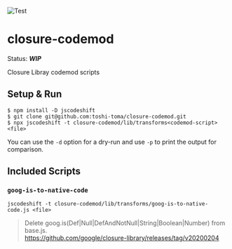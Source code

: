 ![Test](https://github.com/toshi-toma/closure-codemod/workflows/Test/badge.svg?branch=master)

# closure-codemod

Status: **_WIP_**

Closure Libray codemod scripts

## Setup & Run

```
$ npm install -D jscodeshift
$ git clone git@github.com:toshi-toma/closure-codemod.git
$ npx jscodeshift -t closure-codemod/lib/transforms<codemod-script> <file>
```

You can use the `-d` option for a dry-run and use `-p` to print the output for comparison.

## Included Scripts

### `goog-is-to-native-code`

```
jscodeshift -t closure-codemod/lib/transforms/goog-is-to-native-code.js <file>
```

> Delete goog.is(Def|Null|DefAndNotNull|String|Boolean|Number) from base.js.  
https://github.com/google/closure-library/releases/tag/v20200204

